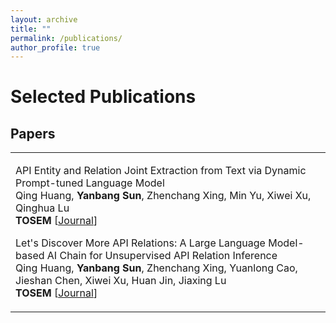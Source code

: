 ```yaml
---
layout: archive
title: ""
permalink: /publications/
author_profile: true
---
```


<style>
table.imgtable, table.imgtable td{
  /* height: auto; */
  /* text-align: left; */
}

</style>

# <i class="fa fa-fw fa-copy"></i> Selected Publications

## Papers

<table class='imgtable'>
  <tr>
    <td align="left">
      <p>
        API Entity and Relation Joint Extraction from Text via Dynamic Prompt-tuned Language Model<br>
        Qing Huang, <b>Yanbang Sun</b>, Zhenchang Xing, Min Yu, Xiwei Xu, Qinghua Lu<br>
        <b>TOSEM</b>
        [<a href="https://dl.acm.org/doi/10.1145/3607188">Journal</a>]
      </p>
      <p>
        Let's Discover More API Relations: A Large Language Model-based AI Chain for Unsupervised API Relation Inference<br>
        Qing Huang, <b>Yanbang Sun</b>, Zhenchang Xing, Yuanlong Cao, Jieshan Chen, Xiwei Xu, Huan Jin, Jiaxing Lu<br>
        <b>TOSEM</b>
        [<a href="[https://arxiv.org/pdf/2311.01266.pdf](https://dl.acm.org/doi/10.1145/3680469)">Journal</a>]
      </p>
    </td>
  </tr>
</table>


